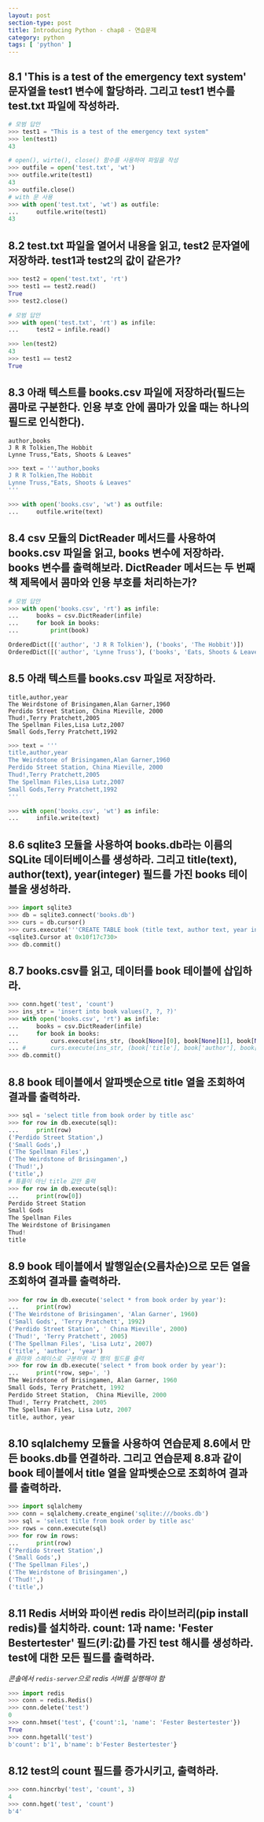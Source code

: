 ```yaml
---
layout: post
section-type: post
title: Introducing Python - chap8 - 연습문제
category: python
tags: [ 'python' ]
---
```


## 8.1 'This is a test of the emergency text system' 문자열을 test1 변수에 할당하라. 그리고 test1 변수를 test.txt 파일에 작성하라.

```Python
# 모범 답안
>>> test1 = "This is a test of the emergency text system"
>>> len(test1)
43

# open(), wirte(), close() 함수를 사용하여 파일을 작성
>>> outfile = open('test.txt', 'wt')
>>> outfile.write(test1)
43
>>> outfile.close()
# with 문 사용
>>> with open('test.txt', 'wt') as outfile:
...     outfile.write(test1)
43
```

## 8.2 test.txt 파일을 열어서 내용을 읽고, test2 문자열에 저장하라. test1과 test2의 값이 같은가?

```Python
>>> test2 = open('test.txt', 'rt')
>>> test1 == test2.read()
True
>>> test2.close()
```

```python
# 모범 답안
>>> with open('test.txt', 'rt') as infile:
...     test2 = infile.read()

>>> len(test2)
43
>>> test1 == test2
True
```

## 8.3 아래 텍스트를 books.csv 파일에 저장하라(필드는 콤마로 구분한다. 인용 부호 안에 콤마가 있을 때는 하나의 필드로 인식한다).

```
author,books
J R R Tolkien,The Hobbit
Lynne Truss,"Eats, Shoots & Leaves"
```

```Python
>>> text = '''author,books
J R R Tolkien,The Hobbit
Lynne Truss,"Eats, Shoots & Leaves"
'''

>>> with open('books.csv', 'wt') as outfile:
...     outfile.write(text)
```

## 8.4 csv 모듈의 DictReader 메서드를 사용하여 books.csv 파일을 읽고, books 변수에 저장하라. books 변수를 출력해보라. DictReader 메서드는 두 번째 책 제목에서 콤마와 인용 부호를 처리하는가?

```Python
# 모범 답안
>>> with open('books.csv', 'rt') as infile:
...     books = csv.DictReader(infile)
...     for book in books:
...         print(book)

OrderedDict([('author', 'J R R Tolkien'), ('books', 'The Hobbit')])
OrderedDict([('author', 'Lynne Truss'), ('books', 'Eats, Shoots & Leaves')])
```

## 8.5 아래 텍스트를 books.csv 파일로 저장하라.

```
title,author,year
The Weirdstone of Brisingamen,Alan Garner,1960
Perdido Street Station, China Mieville, 2000
Thud!,Terry Pratchett,2005
The Spellman Files,Lisa Lutz,2007
Small Gods,Terry Pratchett,1992
```

```Python
>>> text = '''
title,author,year
The Weirdstone of Brisingamen,Alan Garner,1960
Perdido Street Station, China Mieville, 2000
Thud!,Terry Pratchett,2005
The Spellman Files,Lisa Lutz,2007
Small Gods,Terry Pratchett,1992
'''

>>> with open('books.csv', 'wt') as infile:
...     infile.write(text)
```
## 8.6 sqlite3 모듈을 사용하여 books.db라는 이름의 SQLite 데이터베이스를 생성하라. 그리고 title(text), author(text), year(integer) 필드를 가진 books 테이블을 생성하라.

```Python
>>> import sqlite3
>>> db = sqlite3.connect('books.db')
>>> curs = db.cursor()
>>> curs.execute('''CREATE TABLE book (title text, author text, year int)''')
<sqlite3.Cursor at 0x10f17c730>
>>> db.commit()
```

## 8.7 books.csv를 읽고, 데이터를 book 테이블에 삽입하라.

```Python
>>> conn.hget('test', 'count')
>>> ins_str = 'insert into book values(?, ?, ?)'
>>> with open('books.csv', 'rt') as infile:
...     books = csv.DictReader(infile)
...     for book in books:
...         curs.execute(ins_str, (book[None][0], book[None][1], book[None][2]))
... #       curs.execute(ins_str, (book['title'], book['author'], book['year']))  // 작동안함
>>> db.commit()
```

## 8.8 book 테이블에서 알파벳순으로 title 열을 조회하여 결과를 출력하라.

```Python
>>> sql = 'select title from book order by title asc'
>>> for row in db.execute(sql):
...     print(row)
('Perdido Street Station',)
('Small Gods',)
('The Spellman Files',)
('The Weirdstone of Brisingamen',)
('Thud!',)
('title',)
# 튜플이 아닌 title 값만 출력
>>> for row in db.execute(sql):
...     print(row[0])
Perdido Street Station
Small Gods
The Spellman Files
The Weirdstone of Brisingamen
Thud!
title
```

## 8.9 book 테이블에서 발행일순(오름차순)으로 모든 열을 조회하여 결과를 출력하라.

```Python
>>> for row in db.execute('select * from book order by year'):
...     print(row)
('The Weirdstone of Brisingamen', 'Alan Garner', 1960)
('Small Gods', 'Terry Pratchett', 1992)
('Perdido Street Station', ' China Mieville', 2000)
('Thud!', 'Terry Pratchett', 2005)
('The Spellman Files', 'Lisa Lutz', 2007)
('title', 'author', 'year')
# 콤마와 스페이스로 구분하여 각 행의 필드를 출력
>>> for row in db.execute('select * from book order by year'):
...     print(*row, sep=', ')
The Weirdstone of Brisingamen, Alan Garner, 1960
Small Gods, Terry Pratchett, 1992
Perdido Street Station,  China Mieville, 2000
Thud!, Terry Pratchett, 2005
The Spellman Files, Lisa Lutz, 2007
title, author, year
```
## 8.10 sqlalchemy 모듈을 사용하여 연습문제 8.6에서 만든 books.db를 연결하라. 그리고 연습문제 8.8과 같이 book 테이블에서 title 열을 알파벳순으로 조회하여 결과를 출력하라.

```Python
>>> import sqlalchemy
>>> conn = sqlalchemy.create_engine('sqlite:///books.db')
>>> sql = 'select title from book order by title asc'
>>> rows = conn.execute(sql)
>>> for row in rows:
...     print(row)
('Perdido Street Station',)
('Small Gods',)
('The Spellman Files',)
('The Weirdstone of Brisingamen',)
('Thud!',)
('title',)
```

## 8.11 Redis 서버와 파이썬 redis 라이브러리(pip install redis)를 설치하라. count: 1과 name: 'Fester Bestertester' 필드(키:값)를 가진 test 해시를 생성하라.  test에 대한 모든 필드를 출력하라.

*콘솔에서 `redis-server`으로 redis 서버를 실행해야 함*

```Python
>>> import redis
>>> conn = redis.Redis()
>>> conn.delete('test')
0
>>> conn.hmset('test', {'count':1, 'name': 'Fester Bestertester'})
True
>>> conn.hgetall('test')
b'count': b'1', b'name': b'Fester Bestertester'}
```

## 8.12 test의 count 필드를 증가시키고, 출력하라.

```Python
>>> conn.hincrby('test', 'count', 3)
4
>>> conn.hget('test', 'count')
b'4'
```
